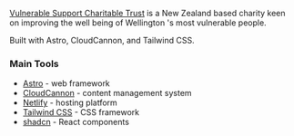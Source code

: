 [Vulnerable Support Charitable Trust](https://vsctrust.org.nz) is a New Zealand based charity keen on improving the well being of Wellington 's most vulnerable people.

Built with Astro, CloudCannon, and Tailwind CSS.

### Main Tools

- [Astro](https://astro.build/) - web framework
- [CloudCannon](https://cloudcannon.com/) - content management system
- [Netlify](https://netlify.com) - hosting platform
- [Tailwind CSS](https://tailwindcss.com/) - CSS framework
- [shadcn](https://ui.shadcn.com/) - React components
